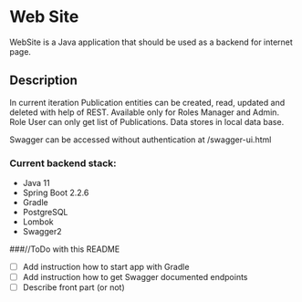 # Web Site
WebSite is a Java application that should be used as a backend for internet page.

## Description
In current iteration Publication entities can be created, read, updated and deleted with help of REST.
Available only for Roles Manager and Admin. Role User can only get list of Publications.
Data stores in local data base.

Swagger can be accessed without authentication at /swagger-ui.html


### Current backend stack:
* Java 11
* Spring Boot 2.2.6
* Gradle
* PostgreSQL
* Lombok
* Swagger2
    

###//ToDo with this README
- [ ] Add instruction how to start app with Gradle
- [ ] Add instruction how to get Swagger documented endpoints
- [ ] Describe front part (or not)